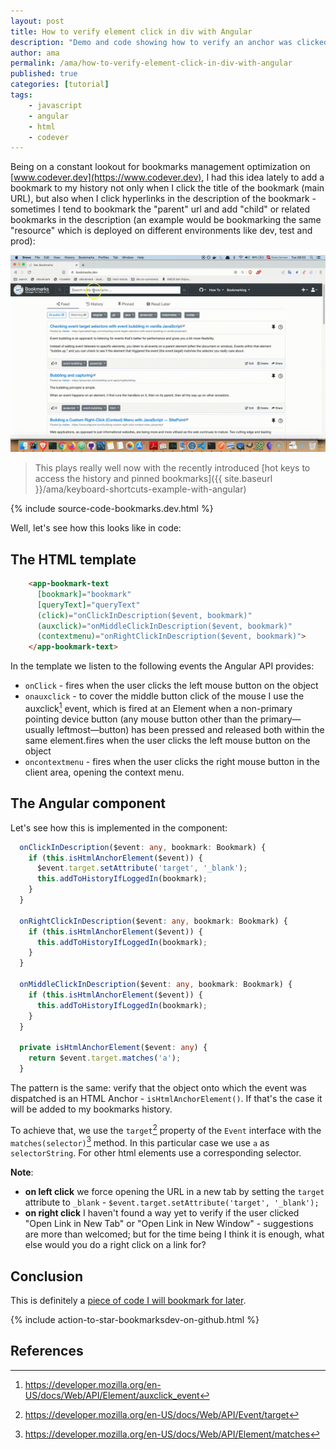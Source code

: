 ```yaml
---
layout: post
title: How to verify element click in div with Angular
description: "Demo and code showing how to verify an anchor was clicked in Angular. Based on use case for www.codever.dev"
author: ama
permalink: /ama/how-to-verify-element-click-in-div-with-angular
published: true
categories: [tutorial]
tags:
    - javascript
    - angular
    - html
    - codever
---
```


Being on a constant lookout for bookmarks management optimization on [www.codever.dev](https://www.codever.dev),
I had this idea lately to add a bookmark to my history not only when I click the title of the bookmark (main URL),
but also when I click hyperlinks in the description of the bookmark - sometimes I tend to bookmark the "parent" url and
add "child" or related bookmarks in the description (an example would be bookmarking the same "resource" which is deployed
 on different environments like dev, test and prod):

 ![Click on link in bookmark description](/images/posts/2020-06-22-how-to-verify-link-clickec-in-div-angular/click-link-in-description-demo-1440x900.gif)

> This plays really well now with the recently introduced [hot keys to access the history and pinned bookmarks]({{ site.baseurl }}/ama/keyboard-shortcuts-example-with-angular)

{% include source-code-bookmarks.dev.html %}

Well, let's see how this looks like in code:

<!--more-->

## The HTML template
```html
    <app-bookmark-text
      [bookmark]="bookmark"
      [queryText]="queryText"
      (click)="onClickInDescription($event, bookmark)"
      (auxclick)="onMiddleClickInDescription($event, bookmark)"
      (contextmenu)="onRightClickInDescription($event, bookmark)">
    </app-bookmark-text>
```

In the template we listen to the following events the Angular API provides:
* `onClick` - fires when the user clicks the left mouse button on the object
* `onauxclick` - to cover the middle button click of the mouse I use the auxclick[^1] event, which is fired at an Element
 when a non-primary pointing device button (any mouse button other than the primary—usually leftmost—button) has been pressed
    and released both within the same element.fires when the user clicks the left mouse button on the object
* `oncontextmenu` - fires when the user clicks the right mouse button in the client area, opening the context menu.

[^1]: <https://developer.mozilla.org/en-US/docs/Web/API/Element/auxclick_event>

## The Angular component
Let's see how this is implemented in the component:

```typescript
  onClickInDescription($event: any, bookmark: Bookmark) {
    if (this.isHtmlAnchorElement($event)) {
      $event.target.setAttribute('target', '_blank');
      this.addToHistoryIfLoggedIn(bookmark);
    }
  }

  onRightClickInDescription($event: any, bookmark: Bookmark) {
    if (this.isHtmlAnchorElement($event)) {
      this.addToHistoryIfLoggedIn(bookmark);
    }
  }

  onMiddleClickInDescription($event: any, bookmark: Bookmark) {
    if (this.isHtmlAnchorElement($event)) {
      this.addToHistoryIfLoggedIn(bookmark);
    }
  }

  private isHtmlAnchorElement($event: any) {
    return $event.target.matches('a');
  }
```

The pattern is the same: <span class="highlight-yellow">verify that the object onto which the event was dispatched
 is an HTML Anchor - <code>isHtmlAnchorElement()</code></span>. If that's the case it will be added to my bookmarks history.

 To achieve that, we use the `target`[^2] property of the `Event` interface with the `matches(selector)`[^3] method. In this particular
 case we use `a` as `selectorString`. For other html elements use a corresponding selector.

[^2]: <https://developer.mozilla.org/en-US/docs/Web/API/Event/target>
[^3]: <https://developer.mozilla.org/en-US/docs/Web/API/Element/matches>

**Note**:
* **on left click** we force opening the URL in a new tab by setting the `target` attribute to `_blank` - `$event.target.setAttribute('target', '_blank');`
* **on right click** I haven't found a way yet to verify if the user clicked "Open Link in New Tab"
 or "Open Link in New Window" - suggestions are more than welcomed; but for the time being I think it is enough,
 what else would you do a right click on a link for?


## Conclusion
This is definitely a [piece of code I will bookmark for later](https://dev.to/ama/bookmarking-code-snippets-with-codelets-3d44).

{% include action-to-star-bookmarksdev-on-github.html %}

## References
